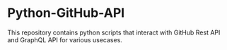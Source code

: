 # Python-GitHub-API

This repository contains python scripts that interact with GitHub Rest API and GraphQL API for various usecases.
